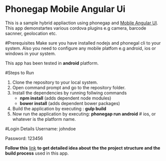 # Phonegap Mobile Angular Ui

This is a sample hybrid appliaction using phonegap and [Mobile Angular UI](http://mobileangularui.com/). This app demonstartes
various cordova plugins e.g camera, barcode sacnner, geolocation etc.

#Prerequisites
Make sure you have installed nodejs and phonegal cli to your system. Also you need to configure any mobile platfom e.g android, ios or 
windows in your system. 

This app has been tested in **android** platform.

#Steps to Run
1. Clone the repository to your local system.
2. Open command prompt and go to the repository folder.
3. Install the dependencies by running follwing commands
   * **npm install** (adds dependent node modules)
   * **bower install** (adds dependent bower packages)
4. Build the application by executing : **gulp build**
5. Now run the application by executing: **phonegap run android** # ios, or whatever is the platform name.

#Login Details
Username: johndoe

Password: 123456


**Follow this** [link](http://mobileangularui.com/blog/using-the-generator/) **to get detailed 
idea about the the project structure and the build process** used in this app.
